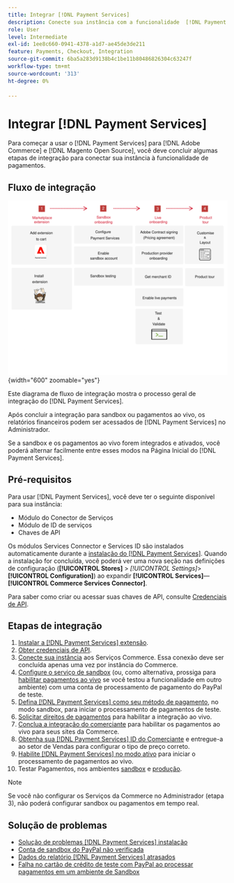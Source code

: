```yaml
---
title: Integrar [!DNL Payment Services]
description: Conecte sua instância com a funcionalidade  [!DNL Payment Services]  ao concluir algumas etapas de integração.
role: User
level: Intermediate
exl-id: 1ee8c660-0941-4378-a1d7-ae45de3de211
feature: Payments, Checkout, Integration
source-git-commit: 6ba5a283d9138b4c1be11b80486826304c63247f
workflow-type: tm+mt
source-wordcount: '313'
ht-degree: 0%

---
```


# Integrar [!DNL Payment Services]

Para começar a usar o [!DNL Payment Services] para [!DNL Adobe Commerce] e [!DNL Magento Open Source], você deve concluir algumas etapas de integração para conectar sua instância à funcionalidade de pagamentos.

## Fluxo de integração

![Fluxo de integração](assets/onboarding-diagram.svg){width="600" zoomable="yes"}

Este diagrama de fluxo de integração mostra o processo geral de integração do [!DNL Payment Services].

Após concluir a integração para sandbox ou pagamentos ao vivo, os relatórios financeiros podem ser acessados de [!DNL Payment Services] no Administrador.

Se a sandbox e os pagamentos ao vivo forem integrados e ativados, você poderá alternar facilmente entre esses modos na Página Inicial do [!DNL Payment Services].

## Pré-requisitos

Para usar [!DNL Payment Services], você deve ter o seguinte disponível para sua instância:

* Módulo do Conector de Serviços
* Módulo de ID de serviços
* Chaves de API

Os módulos Services Connector e Services ID são instalados automaticamente durante a [instalação do [!DNL Payment Services]](install.md). Quando a instalação for concluída, você poderá ver uma nova seção nas definições de configuração (**[!UICONTROL Stores]** > _[!UICONTROL Settings]_>**[!UICONTROL Configuration]**) ao expandir **[!UICONTROL Services]**—**[!UICONTROL Commerce Services Connector]**.

Para saber como criar ou acessar suas chaves de API, consulte [Credenciais de API](#obtain-api-credentials).

## Etapas de integração

1. [Instalar a [!DNL Payment Services] extensão](install.md#get-payment-services).
1. [Obter credenciais de API](connect.md#obtain-api-credentials).
1. [Conecte sua instância](connect.md#configure-commerce-services) aos Serviços Commerce. Essa conexão deve ser concluída apenas uma vez por instância do Commerce.
1. [Configure o serviço de sandbox](sandbox.md#enable-sandbox-testing) (ou, como alternativa, prossiga para [habilitar pagamentos ao vivo](sandbox.md#enable-live-payments) se você testou a funcionalidade em outro ambiente) com uma conta de processamento de pagamento do PayPal de teste.
1. [Defina [!DNL Payment Services] como seu método de pagamento](production.md#set-payment-services-as-payment-method), no modo sandbox, para iniciar o processamento de pagamentos de teste.
1. [Solicitar direitos de pagamentos](production.md#request-payments-entitlement-from-adobe) para habilitar a integração ao vivo.
1. [Conclua a integração do comerciante](production.md#complete-merchant-onboarding) para habilitar os pagamentos ao vivo para seus sites da Commerce.
1. [Obtenha sua [!DNL Payment Services] ID do Comerciante](production.md#configure-pricing-tier) e entregue-a ao setor de Vendas para configurar o tipo de preço correto.
1. [Habilite [!DNL Payment Services] no modo ativo](production.md#enable-live-payments) para iniciar o processamento de pagamentos ao vivo.
1. Testar Pagamentos, nos ambientes [sandbox](sandbox.md#test-in-sandbox-environment) e [produção](production.md#test-in-production).

>[!NOTE]
>
>Se você não configurar os Serviços da Commerce no Administrador (etapa 3), não poderá configurar sandbox ou pagamentos em tempo real.

## Solução de problemas

* [Solução de problemas [!DNL Payment Services] instalação](https://experienceleague.adobe.com/docs/commerce-knowledge-base/kb/troubleshooting/payments/payservices-install.html?lang=en)
* [Conta de sandbox do PayPal não verificada](https://experienceleague.adobe.com/docs/commerce-knowledge-base/kb/troubleshooting/payments/payservices-paypal-acct.html)
* [Dados do relatório [!DNL Payment Services] atrasados](https://experienceleague.adobe.com/docs/commerce-knowledge-base/kb/troubleshooting/payments/payservices-report-info-delayed.html)
* [Falha no cartão de crédito de teste com PayPal ao processar pagamentos em um ambiente de Sandbox](https://experienceleague.adobe.com/docs/commerce-knowledge-base/kb/troubleshooting/payments/payservices-cc-sandbox-failure.html?lang=en)
